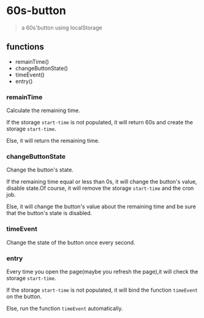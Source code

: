 # 60s-button

> a 60s'button using localStorage

## functions

+ remainTime()
+ changeButtonState()
+ timeEvent()
+ entry()

### remainTime

Calculate the remaining time.

If the storage `start-time` is not populated, it will return 60s and create the storage `start-time`.

Else, it will return the remaining time.

### changeButtonState

Change the button's state.

If the remaining time equal or less than 0s, it will change the button's value, disable state.Of course, it will remove
the storage `start-time` and the cron job.

Else, it will change the button's value about the remaining time and be sure that the button's state is disabled.

### timeEvent

Change the state of the button once every second.

### entry

Every time you open the page(maybe you refresh the page),it will check the storage `start-time`.

If the storage `start-time` is not populated, it will bind the function `timeEvent` on the button.

Else, run the function `timeEvent` automatically.
